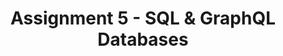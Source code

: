 ---
layout: layouts/assignment.njk
title: Assignment 5 - SQL & GraphQL Databases
description: submit the code used for 10 database queries (9 SQL and 1 graphql).
---